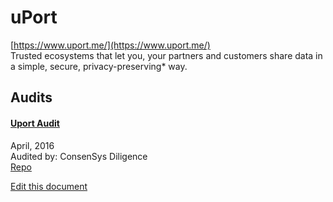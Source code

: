 
# uPort
  
[https://www.uport.me/](https://www.uport.me/)<br>
Trusted ecosystems that let you, your partners and customers share data in a simple, secure, privacy-preserving* way.


## Audits



#### [Uport Audit](https://github.com/ConsenSys/uport-audit)

April, 2016<br>
Audited by: ConsenSys Diligence<br>
[Repo](https://github.com/uport-project/uport-proxy)
      

  





[Edit this document](https://github.com/ConsenSys/blockchainSecurityDB/blob/master/projects/uport.json)